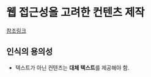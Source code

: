# 웹 접근성을 고려한 컨텐츠 제작
[참조링크](http://biew.co.kr/entry/웹-접근성을-고려한-콘텐츠-제작-기법-20)
## 인식의 용의성
* 텍스트가 아닌 컨텐츠는 **대체 텍스트**를 제공해야 함.